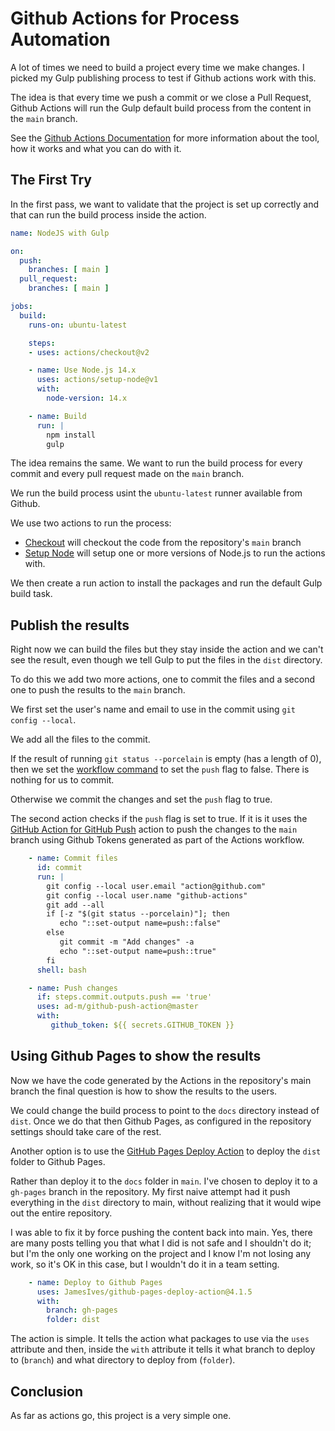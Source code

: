 # Github Actions for Process Automation

A lot of times we need to build a project every time we make changes. I picked my Gulp publishing process to test if Github actions work with this.

The idea is that every time we push a commit or we close a Pull Request, Github Actions will run the Gulp default build process from the content in the `main` branch.

See the [Github Actions Documentation](https://docs.github.com/en/actions) for more information about the tool, how it works and what you can do with it.

## The First Try

In the first pass, we want to validate that the project is set up correctly and that can run the build process inside the action.

```yaml
name: NodeJS with Gulp

on:
  push:
    branches: [ main ]
  pull_request:
    branches: [ main ]

jobs:
  build:
    runs-on: ubuntu-latest

    steps:
    - uses: actions/checkout@v2

    - name: Use Node.js 14.x
      uses: actions/setup-node@v1
      with: 
        node-version: 14.x 

    - name: Build
      run: |
        npm install
        gulp
```

The idea remains the same. We want to run the build process for every commit and every pull request made on the `main` branch.

We run the build process usint the `ubuntu-latest` runner available from Github.

We use two actions to run the process:

* [Checkout](https://github.com/actions/checkout) will checkout the code from the repository's `main` branch
* [Setup Node](https://github.com/actions/setup-node) will setup one or more versions of Node.js to run the actions with.

We then create a run action to install the packages and run the default Gulp build task.

## Publish the results

Right now we can build the files but they stay inside the action and we can't see the result, even though we tell Gulp to put the files in the `dist` directory.

To do this we add two  more actions, one to commit the files and a second one to push the results to the `main` branch.

We first set the user's name and email to use in the commit using `git config --local`.

We add all the files to the commit.

If the result of running `git status --porcelain` is empty (has a length of 0), then we set the [workflow command](https://docs.github.com/en/actions/reference/workflow-commands-for-github-actions) to set the `push` flag to false. There is nothing for us to commit.

Otherwise we commit the changes and set the `push` flag to true.

The second action checks if the `push` flag is set to true. If it is it uses the [GitHub Action for GitHub Push](https://github.com/ad-m/github-push-action) action to push the changes to the `main` branch using Github Tokens generated as part of the Actions workflow.

```yaml
    - name: Commit files
      id: commit
      run: |
        git config --local user.email "action@github.com"
        git config --local user.name "github-actions"
        git add --all
        if [-z "$(git status --porcelain)"]; then
           echo "::set-output name=push::false"
        else
           git commit -m "Add changes" -a
           echo "::set-output name=push::true"
        fi
      shell: bash

    - name: Push changes
      if: steps.commit.outputs.push == 'true'
      uses: ad-m/github-push-action@master
      with:
         github_token: ${{ secrets.GITHUB_TOKEN }}
```

## Using Github Pages to show the results

Now we have the code generated by the Actions in the repository's main branch the final question is how to show the results to the users.

We could change the build process to point to the `docs` directory instead of `dist`. Once we do that then Github Pages, as configured in the repository settings should take care of the rest.

Another option is to use the [GitHub Pages Deploy Action](https://github.com/JamesIves/github-pages-deploy-action) to deploy the `dist` folder to Github Pages.

Rather than deploy it to the `docs` folder in `main`. I've chosen to deploy it to a `gh-pages` branch in the repository. My first naive attempt had it push everything in the `dist` directory to main, without realizing that it would wipe out the entire repository.

I was able to fix it by force pushing the content back into main. Yes, there are many posts telling you that what I did is not safe and I shouldn't do it; but I'm the only one working on the project and I know I'm not losing any work, so it's OK in this case, but I wouldn't do it in a team setting.

```yaml
    - name: Deploy to Github Pages
      uses: JamesIves/github-pages-deploy-action@4.1.5
      with:
        branch: gh-pages
        folder: dist
```

The action is simple. It tells the action what packages to use via the `uses` attribute and then, inside the `with` attribute it tells it what branch to deploy to (`branch`) and what directory to deploy from (`folder`).

## Conclusion

As far as actions go, this project is a very simple one.
